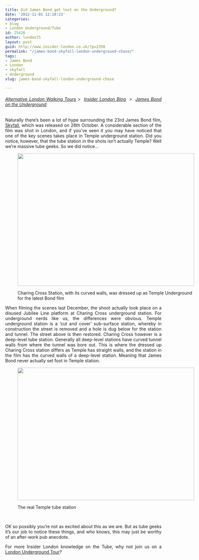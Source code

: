 ```yaml
---
title: Did James Bond get lost on the Underground?
date: '2012-11-01 12:10:23'
categories:
- blog
- London Underground/Tube
id: 25426
author: london75
layout: post
guid: http://www.insider-london.co.uk/?p=2350
permalink: "/james-bond-skyfall-london-underground-chase/"
tags:
- James Bond
- London
- skyfall
- Underground
slug: james-bond-skyfall-london-underground-chase

---
```

<h6 style="text-align: justify">
  <a title="Insider London home page" href="http://www.insider-london.co.uk">Alternative London Walking Tours</a> >  <a title="Insider London Blog" href="http://www.insider-london.co.uk/blog/">Insider London Blog</a>  >  <a title="Skyfall Underground Scene" href="http://www.insider-london.co.uk/blog/2012/11/01/james-bond-skyfall-london-underground-chase/">James Bond on the Underground</a>
</h6>

<p style="text-align: justify">
  Naturally there&#8217;s been a lot of hype surrounding the 23rd James Bond film, <a href="http://www.skyfall-movie.com/site/">Skyfall</a>, which was released on 26th October. A considerable section of the film was shot in London, and if you&#8217;ve seen it you may have noticed that one of the key scenes takes place in Temple underground station. Did you notice, however, that the tube station in the shots isn&#8217;t actually Temple? Well we&#8217;re massive tube geeks. So we did notice&#8230;
</p><figure id="attachment_2363" style="width: 569px" class="wp-caption alignnone">

[<img class="size-full wp-image-2363" src="http://www.insider-london.co.uk/wp-content/uploads/2012/11/London_Underground_Charing_Cross_station.jpg" alt="" width="569" height="427" />](http://www.insider-london.co.uk/wp-content/uploads/2012/11/London_Underground_Charing_Cross_station.jpg)<figcaption class="wp-caption-text">Charing Cross Station, with its curved walls, was dressed up as Temple Underground for the latest Bond film</figcaption></figure> 

<p style="text-align: justify">
  When filming the scenes last December, the shoot actually took place on a disused Jubilee Line platform at Charing Cross underground station. For underground nerds like us, the differences were obvious. Temple underground station is a &#8216;cut and cover&#8217; sub-surface station, whereby in construction the street is removed and a hole is dug below for the station and tunnel. The street above is then restored. Charing Cross however is a deep-level tube station. Generally all deep-level stations have curved tunnel walls from where the tunnel was bore out. This is where the dressed up Charing Cross station differs as Temple has straight walls, and the station in the film has the curved walls of a deep-level station. Meaning that James Bond never actually set foot in Temple station.
</p><figure id="attachment_2365" style="width: 569px" class="wp-caption alignnone">

[<img class="size-full wp-image-2365" src="http://www.insider-london.co.uk/wp-content/uploads/2012/11/London_Underground_Temple_station.jpg" alt="" width="569" height="427" />](http://www.insider-london.co.uk/wp-content/uploads/2012/11/London_Underground_Temple_station.jpg)<figcaption class="wp-caption-text">The real Temple tube station</figcaption></figure> 

&nbsp;

<p style="text-align: justify">
  OK so possibly you&#8217;re not as excited about this as we are. But as tube geeks it&#8217;s our job to notice these things, and who knows, this may just be worthy of an after-work pub anecdote.
</p>

<p style="text-align: justify">
  <p style="text-align: justify">
    For more Insider London knowledge on the Tube, why not join us on a <a title="London Underground and Tube Tours" href="http://www.insider-london.co.uk/london-underground-tube-tours/">London Underground Tour</a>?
  </p>
